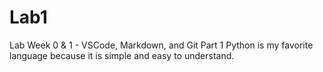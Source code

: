 # Lab1
Lab Week 0 &amp; 1 - VSCode, Markdown, and Git Part 1
Python is my favorite language because it is simple and easy to understand.